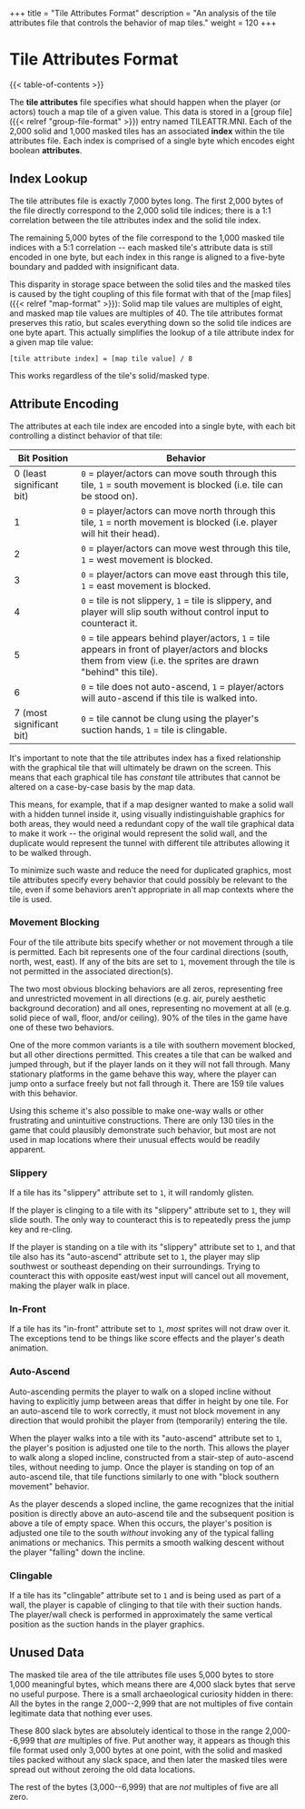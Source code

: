 +++
title = "Tile Attributes Format"
description = "An analysis of the tile attributes file that controls the behavior of map tiles."
weight = 120
+++

# Tile Attributes Format

{{< table-of-contents >}}

The **tile attributes** file specifies what should happen when the player (or actors) touch a map tile of a given value. This data is stored in a [group file]({{< relref "group-file-format" >}}) entry named TILEATTR.MNI. Each of the 2,000 solid and 1,000 masked tiles has an associated **index** within the tile attributes file. Each index is comprised of a single byte which encodes eight boolean **attributes**.

## Index Lookup

The tile attributes file is exactly 7,000 bytes long. The first 2,000 bytes of the file directly correspond to the 2,000 solid tile indices; there is a 1:1 correlation between the tile attributes index and the solid tile index.

The remaining 5,000 bytes of the file correspond to the 1,000 masked tile indices with a 5:1 correlation -- each masked tile's attribute data is still encoded in one byte, but each index in this range is aligned to a five-byte boundary and padded with insignificant data.

This disparity in storage space between the solid tiles and the masked tiles is caused by the tight coupling of this file format with that of the [map files]({{< relref "map-format" >}}): Solid map tile values are multiples of eight, and masked map tile values are multiples of 40. The tile attributes format preserves this ratio, but scales everything down so the solid tile indices are one byte apart. This actually simplifies the lookup of a tile attribute index for a given map tile value:

    [tile attribute index] = [map tile value] / 8

This works regardless of the tile's solid/masked type.

## Attribute Encoding

The attributes at each tile index are encoded into a single byte, with each bit controlling a distinct behavior of that tile:

Bit Position              | Behavior
--------------------------|---------
0 (least significant bit) | `0` = player/actors can move south through this tile, `1` = south movement is blocked (i.e. tile can be stood on).
1                         | `0` = player/actors can move north through this tile, `1` = north movement is blocked (i.e. player will hit their head).
2                         | `0` = player/actors can move west through this tile, `1` = west movement is blocked.
3                         | `0` = player/actors can move east through this tile, `1` = east movement is blocked.
4                         | `0` = tile is not slippery, `1` = tile is slippery, and player will slip south without control input to counteract it.
5                         | `0` = tile appears behind player/actors, `1` = tile appears in front of player/actors and blocks them from view (i.e. the sprites are drawn "behind" this tile).
6                         | `0` = tile does not auto-ascend, `1` = player/actors will auto-ascend if this tile is walked into.
7 (most significant bit)  | `0` = tile cannot be clung using the player's suction hands, `1` = tile is clingable.

It's important to note that the tile attributes index has a fixed relationship with the graphical tile that will ultimately be drawn on the screen. This means that each graphical tile has _constant_ tile attributes that cannot be altered on a case-by-case basis by the map data.

This means, for example, that if a map designer wanted to make a solid wall with a hidden tunnel inside it, using visually indistinguishable graphics for both areas, they would need a redundant copy of the wall tile graphical data to make it work -- the original would represent the solid wall, and the duplicate would represent the tunnel with different tile attributes allowing it to be walked through.

To minimize such waste and reduce the need for duplicated graphics, most tile attributes specify every behavior that could possibly be relevant to the tile, even if some behaviors aren't appropriate in all map contexts where the tile is used.

### Movement Blocking

Four of the tile attribute bits specify whether or not movement through a tile is permitted. Each bit represents one of the four cardinal directions (south, north, west, east). If any of the bits are set to `1`, movement through the tile is not permitted in the associated direction(s).

The two most obvious blocking behaviors are all zeros, representing free and unrestricted movement in all directions (e.g. air, purely aesthetic background decoration) and all ones, representing no movement at all (e.g. solid piece of wall, floor, and/or ceiling). 90% of the tiles in the game have one of these two behaviors.

One of the more common variants is a tile with southern movement blocked, but all other directions permitted. This creates a tile that can be walked and jumped through, but if the player lands on it they will not fall through. Many stationary platforms in the game behave this way, where the player can jump onto a surface freely but not fall through it. There are 159 tile values with this behavior.

Using this scheme it's also possible to make one-way walls or other frustrating and unintuitive constructions. There are only 130 tiles in the game that could plausibly demonstrate such behavior, but most are not used in map locations where their unusual effects would be readily apparent.

### Slippery

If a tile has its "slippery" attribute set to `1`, it will randomly glisten.

If the player is clinging to a tile with its "slippery" attribute set to `1`, they will slide south. The only way to counteract this is to repeatedly press the jump key and re-cling.

If the player is standing on a tile with its "slippery" attribute set to `1`, and that tile also has its "auto-ascend" attribute set to `1`, the player may slip southwest or southeast depending on their surroundings. Trying to counteract this with opposite east/west input will cancel out all movement, making the player walk in place.

### In-Front

If a tile has its "in-front" attribute set to `1`, _most_ sprites will not draw over it. The exceptions tend to be things like score effects and the player's death animation.

### Auto-Ascend

Auto-ascending permits the player to walk on a sloped incline without having to explicitly jump between areas that differ in height by one tile. For an auto-ascend tile to work correctly, it must not block movement in any direction that would prohibit the player from (temporarily) entering the tile.

When the player walks into a tile with its "auto-ascend" attribute set to `1`, the player's position is adjusted one tile to the north. This allows the player to walk along a sloped incline, constructed from a stair-step of auto-ascend tiles, without needing to jump. Once the player is standing on top of an auto-ascend tile, that tile functions similarly to one with "block southern movement" behavior.

As the player descends a sloped incline, the game recognizes that the initial position is directly above an auto-ascend tile and the subsequent position is above a tile of empty space. When this occurs, the player's position is adjusted one tile to the south _without_ invoking any of the typical falling animations or mechanics. This permits a smooth walking descent without the player "falling" down the incline.

### Clingable

If a tile has its "clingable" attribute set to `1` and is being used as part of a wall, the player is capable of clinging to that tile with their suction hands. The player/wall check is performed in approximately the same vertical position as the suction hands in the player graphics.

## Unused Data

The masked tile area of the tile attributes file uses 5,000 bytes to store 1,000 meaningful bytes, which means there are 4,000 slack bytes that serve no useful purpose. There is a small archaeological curiosity hidden in there: All the bytes in the range 2,000--2,999 that are not multiples of five contain legitimate data that nothing ever uses.

These 800 slack bytes are absolutely identical to those in the range 2,000--6,999 that _are_ multiples of five. Put another way, it appears as though this file format used only 3,000 bytes at one point, with the solid and masked tiles packed without any slack space, and then later the masked tiles were spread out without zeroing the old data locations.

The rest of the bytes (3,000--6,999) that are _not_ multiples of five are all zero.
